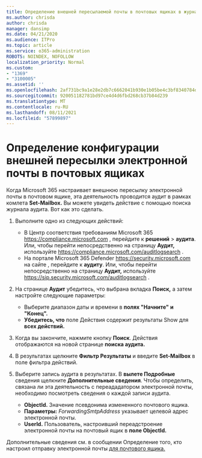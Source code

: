 ```yaml
---
title: Определение внешней пересылаемой почты в почтовых ящиках в журналах аудита
ms.author: chrisda
author: chrisda
manager: dansimp
ms.date: 04/21/2020
ms.audience: ITPro
ms.topic: article
ms.service: o365-administration
ROBOTS: NOINDEX, NOFOLLOW
localization_priority: Normal
ms.custom:
- "1369"
- "3100005"
ms.assetid: ''
ms.openlocfilehash: 2af731bc9a1e28e2db7c6662041b930e1b05be4c3bf8340784d9ab87101c44af
ms.sourcegitcommit: 920051182781bd97ce4d4d6fbd268cb37b84d239
ms.translationtype: MT
ms.contentlocale: ru-RU
ms.lasthandoff: 08/11/2021
ms.locfileid: "57899897"
---
```

# <a name="identify-when-external-email-forwarding-is-configured-on-mailboxes"></a>Определение конфигурации внешней пересылки электронной почты в почтовых ящиках

Когда Microsoft 365 настраивает внешнюю пересылку электронной почты в почтовом ящике, эта деятельность проводится аудит в рамках комлета **Set-Mailbox.** Вы можете увидеть действие с помощью поиска журнала аудита. Вот как это сделать.

1. Выполните одно из следующих действий:
   - В Центр соответствия требованиям Microsoft 365 <https://compliance.microsoft.com> , перейдите к **решений** \> **аудита**. Или, чтобы перейти непосредственно на страницу **Аудит,** используйте <https://compliance.microsoft.com/auditlogsearch> .
   - На портале Microsoft 365 Defender <https://security.microsoft.com> на сайте , перейдите к **аудиту**. Или, чтобы перейти непосредственно на страницу **Аудит,** используйте <https://sip.security.microsoft.com/auditlogsearch> .

2. На странице **Аудит** убедитесь, что выбрана вкладка **Поиск,** а затем настройте следующие параметры:
   - Выберите диапазон даты и времени в **полях "Начните"** **и "Конец".**
   - **Убедитесь, что** поле Действия содержит результаты Show для **всех действий.**

3. Когда вы закончите, нажмите кнопку **Поиск**. Действия отображаются на новой странице **поиска аудита.**

4. В результатах щелкните **Фильтр Результаты** и введите **Set-Mailbox** в поле фильтра действий.

5. Выберите запись аудита в результатах. В **вылете Подробные** сведения щелкните **Дополнительные сведения**. Чтобы определить, связана ли эта деятельность с переададатором электронной почты, необходимо посмотреть сведения о каждой записи аудита.

   - **ObjectId.** Значение псевдонима измененного почтового ящика.
   - **Параметры:** _ForwardingSmtpAddress_ указывает целевой адрес электронной почты.
   - **UserId.** Пользователь, настроивший переадстроение электронной почты на почтовый ящик в **поле ObjectId.**

Дополнительные сведения см. в сообщении Определение того, кто настроил отправку электронной почты [для почтового ящика.](https://docs.microsoft.com/microsoft-365/compliance/auditing-troubleshooting-scenarios#determine-who-set-up-email-forwarding-for-a-mailbox)
